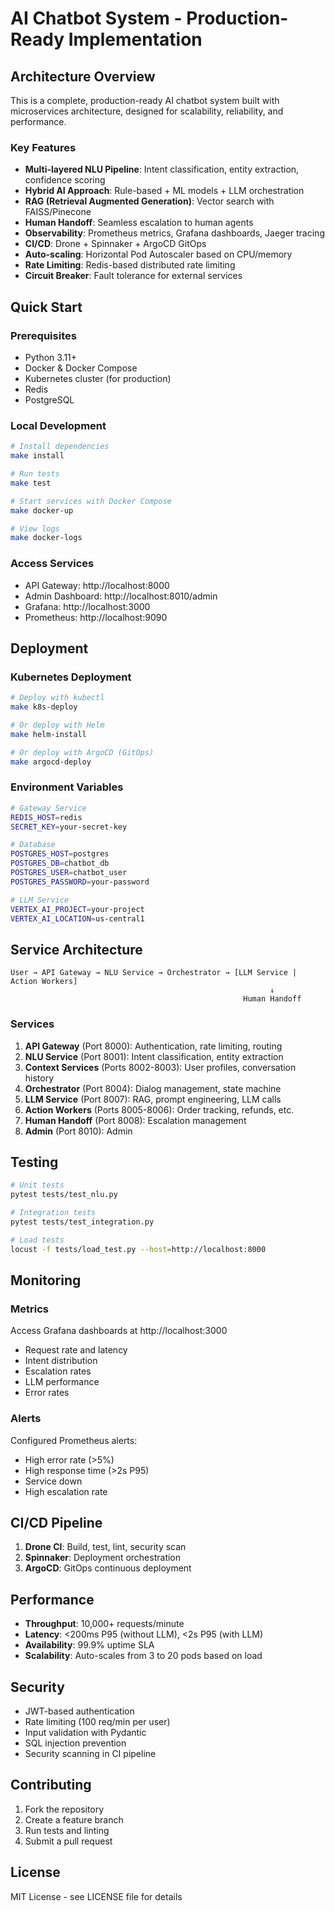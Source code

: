 # AI Chatbot System - Production-Ready Implementation

## Architecture Overview

This is a complete, production-ready AI chatbot system built with microservices architecture, designed for scalability, reliability, and performance.

### Key Features

- **Multi-layered NLU Pipeline**: Intent classification, entity extraction, confidence scoring
- **Hybrid AI Approach**: Rule-based + ML models + LLM orchestration
- **RAG (Retrieval Augmented Generation)**: Vector search with FAISS/Pinecone
- **Human Handoff**: Seamless escalation to human agents
- **Observability**: Prometheus metrics, Grafana dashboards, Jaeger tracing
- **CI/CD**: Drone + Spinnaker + ArgoCD GitOps
- **Auto-scaling**: Horizontal Pod Autoscaler based on CPU/memory
- **Rate Limiting**: Redis-based distributed rate limiting
- **Circuit Breaker**: Fault tolerance for external services

## Quick Start

### Prerequisites

- Python 3.11+
- Docker & Docker Compose
- Kubernetes cluster (for production)
- Redis
- PostgreSQL

### Local Development

```bash
# Install dependencies
make install

# Run tests
make test

# Start services with Docker Compose
make docker-up

# View logs
make docker-logs
```

### Access Services

- API Gateway: http://localhost:8000
- Admin Dashboard: http://localhost:8010/admin
- Grafana: http://localhost:3000
- Prometheus: http://localhost:9090

## Deployment

### Kubernetes Deployment

```bash
# Deploy with kubectl
make k8s-deploy

# Or deploy with Helm
make helm-install

# Or deploy with ArgoCD (GitOps)
make argocd-deploy
```

### Environment Variables

```bash
# Gateway Service
REDIS_HOST=redis
SECRET_KEY=your-secret-key

# Database
POSTGRES_HOST=postgres
POSTGRES_DB=chatbot_db
POSTGRES_USER=chatbot_user
POSTGRES_PASSWORD=your-password

# LLM Service
VERTEX_AI_PROJECT=your-project
VERTEX_AI_LOCATION=us-central1
```

## Service Architecture

```
User → API Gateway → NLU Service → Orchestrator → [LLM Service | Action Workers]
                                                          ↓
                                                    Human Handoff
```

### Services

1. **API Gateway** (Port 8000): Authentication, rate limiting, routing
2. **NLU Service** (Port 8001): Intent classification, entity extraction
3. **Context Services** (Ports 8002-8003): User profiles, conversation history
4. **Orchestrator** (Port 8004): Dialog management, state machine
5. **LLM Service** (Port 8007): RAG, prompt engineering, LLM calls
6. **Action Workers** (Ports 8005-8006): Order tracking, refunds, etc.
7. **Human Handoff** (Port 8008): Escalation management
8. **Admin** (Port 8010): Admin 

## Testing

```bash
# Unit tests
pytest tests/test_nlu.py

# Integration tests
pytest tests/test_integration.py

# Load tests
locust -f tests/load_test.py --host=http://localhost:8000
```

## Monitoring

### Metrics

Access Grafana dashboards at http://localhost:3000

- Request rate and latency
- Intent distribution
- Escalation rates
- LLM performance
- Error rates

### Alerts

Configured Prometheus alerts:
- High error rate (>5%)
- High response time (>2s P95)
- Service down
- High escalation rate

## CI/CD Pipeline

1. **Drone CI**: Build, test, lint, security scan
2. **Spinnaker**: Deployment orchestration
3. **ArgoCD**: GitOps continuous deployment

## Performance

- **Throughput**: 10,000+ requests/minute
- **Latency**: <200ms P95 (without LLM), <2s P95 (with LLM)
- **Availability**: 99.9% uptime SLA
- **Scalability**: Auto-scales from 3 to 20 pods based on load

## Security

- JWT-based authentication
- Rate limiting (100 req/min per user)
- Input validation with Pydantic
- SQL injection prevention
- Security scanning in CI pipeline

## Contributing

1. Fork the repository
2. Create a feature branch
3. Run tests and linting
4. Submit a pull request

## License

MIT License - see LICENSE file for details